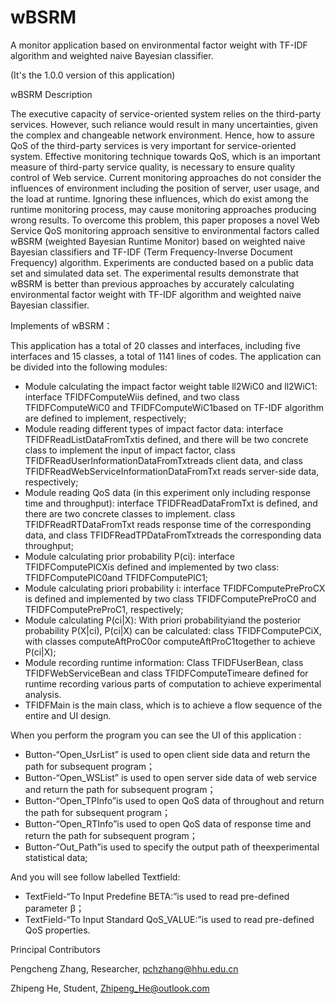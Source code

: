 # wBSRM
A monitor application based on environmental factor weight with TF-IDF algorithm and weighted naive Bayesian classifier.

(It's the 1.0.0 version of this application)

wBSRM Description

The executive capacity of service-oriented system relies on the third-party services. However, such reliance would result in many uncertainties, given the complex and changeable network environment. Hence, how to assure QoS of the third-party services is very important for service-oriented system. Effective monitoring technique towards QoS, which is an important measure of third-party service quality, is necessary to ensure quality control of Web service. Current monitoring approaches do not consider the influences of environment including the position of server, user usage, and the load at runtime. Ignoring these influences, which do exist among the runtime monitoring process, may cause monitoring approaches producing wrong results. To overcome this problem, this paper proposes a novel Web Service QoS monitoring approach sensitive to environmental factors called wBSRM (weighted Bayesian Runtime Monitor) based on weighted naive Bayesian classifiers and TF-IDF (Term Frequency-Inverse Document Frequency) algorithm. Experiments are conducted based on a public data set and simulated data set. The experimental results demonstrate that wBSRM is better than previous approaches by accurately calculating environmental factor weight with TF-IDF algorithm and weighted naive Bayesian classifier.


Implements of wBSRM：


This application has a total of 20 classes and interfaces, including five interfaces and 15 classes, a total of 1141 lines of codes. The application can be divided into the following modules:

*	Module calculating the impact factor weight table ll2WiC0 and ll2WiC1: interface TFIDFComputeWiis defined, and two class TFIDFComputeWiC0 and TFIDFComputeWiC1based on TF-IDF algorithm are defined to implement, respectively;
*	Module reading different types of impact factor data: interface TFIDFReadListDataFromTxtis defined, and there will be two concrete class to implement the input of impact factor, class TFIDFReadUserInformationDataFromTxtreads client data, and class TFIDFReadWebServiceInformationDataFromTxt reads server-side data, respectively;
*	Module reading QoS data (in this experiment only including response time and throughput): interface TFIDFReadDataFromTxt is defined, and there are two concrete classes to implement. class TFIDFReadRTDataFromTxt reads response time of the corresponding data, and class TFIDFReadTPDataFromTxtreads the corresponding data throughput;
*	Module calculating prior probability P(ci): interface TFIDFComputePlCXis defined and implemented by two class: TFIDFComputePlC0and TFIDFComputePlC1;
*	Module calculating priori probability i: interface TFIDFComputePreProCX is defined and implemented by two class TFIDFComputePreProC0 and TFIDFComputePreProC1, respectively;
*	Module calculating P(ci|X): With priori probabilityiand the posterior probability P(X|ci), P(ci|X) can be calculated: class TFIDFComputePCiX, with classes computeAftProC0or computeAftProC1together to achieve P(ci|X);
*	Module recording runtime information: Class TFIDFUserBean, class TFIDFWebServiceBean and class TFIDFComputeTimeare defined for runtime recording various parts of computation to achieve experimental analysis.
*	TFIDFMain is the main class, which is to achieve a flow sequence of the entire and UI design.

When you perform the program you can see the UI of this application :

*	Button-“Open_UsrList” is used to open client side data and return the path for subsequent program；
*	Button-“Open_WSList” is used to open server side data of web service and return the path for subsequent program；
*	Button-“Open_TPInfo”is used to open QoS data of throughout and return the path for subsequent program；
*	Button-“Open_RTInfo”is used to open QoS data of response time and return the path for subsequent program；
*	Button-“Out_Path”is used to specify the output path of theexperimental statistical data;

And you will see follow labelled Textfield:

*	TextField-“To Input Predefine BETA:”is used to read pre-defined parameter β；
*	TextField-“To Input Standard QoS_VALUE:”is used to read pre-defined QoS properties.

Principal Contributors

Pengcheng Zhang, Researcher, pchzhang@hhu.edu.cn

Zhipeng He, Student, Zhipeng_He@outlook.com

